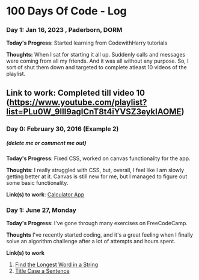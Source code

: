 # 100 Days Of Code - Log

### Day 1: Jan 16, 2023 , Paderborn, DORM


**Today's Progress**: Started learning from CodewithHarry tutorials

**Thoughts:** When I sat for starting it all up. Suddenly calls and messages were coming from all my friends. And it was all without any purpose. So, I sort of shut them down and targeted to complete atleast 10 videos of the playlist. 

**Link to work:** Completed till video 10 (https://www.youtube.com/playlist?list=PLu0W_9lII9agICnT8t4iYVSZ3eykIAOME)
-------------------------------------------------

### Day 0: February 30, 2016 (Example 2)
##### (delete me or comment me out)

**Today's Progress**: Fixed CSS, worked on canvas functionality for the app.

**Thoughts**: I really struggled with CSS, but, overall, I feel like I am slowly getting better at it. Canvas is still new for me, but I managed to figure out some basic functionality.

**Link(s) to work**: [Calculator App](http://www.example.com)


### Day 1: June 27, Monday

**Today's Progress**: I've gone through many exercises on FreeCodeCamp.

**Thoughts** I've recently started coding, and it's a great feeling when I finally solve an algorithm challenge after a lot of attempts and hours spent.

**Link(s) to work**
1. [Find the Longest Word in a String](https://www.freecodecamp.com/challenges/find-the-longest-word-in-a-string)
2. [Title Case a Sentence](https://www.freecodecamp.com/challenges/title-case-a-sentence)
